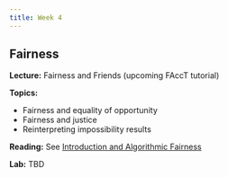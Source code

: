 ```yaml
---
title: Week 4
---
```


## Fairness

**Lecture:** Fairness and Friends (upcoming FAccT tutorial)

**Topics:**

* Fairness and equality of opportunity
* Fairness and justice
* Reinterpreting impossibility results


**Reading:** See [Introduction and Algorithmic Fairness](../../../assets/fairness_reader.pdf)

**Lab:** TBD

